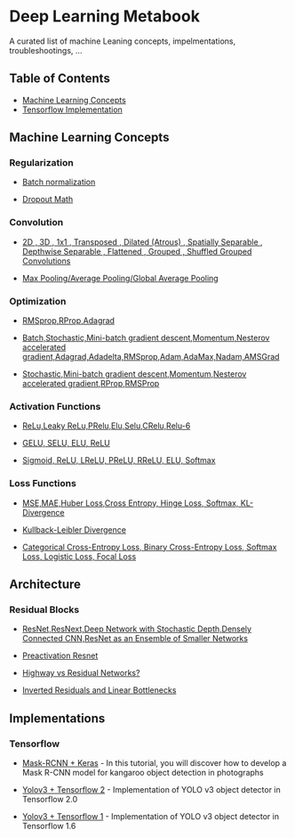 # Deep Learning Metabook

A curated list of machine Leaning concepts, impelmentations, troubleshootings, ...

## Table of Contents

<!-- MarkdownTOC depth=4 -->
- [Machine Learning Concepts](#concepts)
- [Tensorflow Implementation](#github-tutorials)

<!-- /MarkdownTOC -->
<a name="concepts" />

## Machine Learning Concepts

### Regularization

* [Batch normalization](https://towardsdatascience.com/batch-normalization-in-neural-networks-1ac91516821c) 

* [Dropout Math](https://towardsdatascience.com/simplified-math-behind-dropout-in-deep-learning-6d50f3f47275)

### Convolution

* [2D , 3D , 1x1 , Transposed , Dilated (Atrous) , Spatially Separable , Depthwise Separable , Flattened , Grouped , Shuffled Grouped Convolutions](https://towardsdatascience.com/a-comprehensive-introduction-to-different-types-of-convolutions-in-deep-learning-669281e58215) 
 
* [Max Pooling/Average Pooling/Global Average Pooling](https://machinelearningmastery.com/pooling-layers-for-convolutional-neural-networks/) 

### Optimization

* [RMSprop,RProp,Adagrad](https://towardsdatascience.com/understanding-rmsprop-faster-neural-network-learning-62e116fcf29a)

* [Batch,Stochastic,Mini-batch gradient descent,Momentum,Nesterov accelerated gradient,Adagrad,Adadelta,RMSprop,Adam,AdaMax,Nadam,AMSGrad](https://ruder.io/optimizing-gradient-descent/index.html#nesterovacceleratedgradient)

* [Stochastic,Mini-batch gradient descent,Momentum,Nesterov accelerated gradient,RProp,RMSProp](http://www.cs.toronto.edu/~tijmen/csc321/slides/lecture_slides_lec6.pdf) 

### Activation Functions

* [ReLu,Leaky ReLu,PRelu,Elu,Selu,CRelu,Relu-6](https://medium.com/@danqing/a-practical-guide-to-relu-b83ca804f1f7)

* [GELU, SELU, ELU, ReLU](https://mlfromscratch.com/activation-functions-explained/)

* [Sigmoid, ReLU, LReLU, PReLU, RReLU, ELU, Softmax](http://laid.delanover.com/activation-functions-in-deep-learning-sigmoid-relu-lrelu-prelu-rrelu-elu-softmax/)

### Loss Functions
* [MSE,MAE,Huber Loss,Cross Entropy, Hinge Loss, Softmax,  KL-Divergence](https://www.analyticsvidhya.com/blog/2019/08/detailed-guide-7-loss-functions-machine-learning-python-code/)

* [Kullback-Leibler Divergence](https://www.countbayesie.com/blog/2017/5/9/kullback-leibler-divergence-explained) 

* [Categorical Cross-Entropy Loss, Binary Cross-Entropy Loss, Softmax Loss, Logistic Loss, Focal Loss](https://gombru.github.io/2018/05/23/cross_entropy_loss/)

<a name="github-tutorials" />

## Architecture
### Residual Blocks

* [ResNet,ResNext,Deep Network with Stochastic Depth,Densely Connected CNN,ResNet as an Ensemble of Smaller Networks](https://towardsdatascience.com/an-overview-of-resnet-and-its-variants-5281e2f56035)

* [Preactivation Resnet](https://towardsdatascience.com/resnet-with-identity-mapping-over-1000-layers-reached-image-classification-bb50a42af03e)

* [Highway vs Residual Networks?](https://www.quora.com/What-are-the-differences-between-Highway-Networks-and-Deep-Residual-Learning)

* [Inverted Residuals and Linear Bottlenecks](https://towardsdatascience.com/mobilenetv2-inverted-residuals-and-linear-bottlenecks-8a4362f4ffd5)




##  Implementations
### Tensorflow
* [Mask-RCNN + Keras](https://machinelearningmastery.com/how-to-train-an-object-detection-model-with-keras/) - In this tutorial, you will discover how to develop a Mask R-CNN model for kangaroo object detection in photographs

* [Yolov3 + Tensorflow 2](https://github.com/YunYang1994/tensorflow-yolov3) - Implementation of YOLO v3 object detector in Tensorflow 2.0

* [Yolov3 + Tensorflow 1](https://github.com/qqwweee/keras-yolo3) - Implementation of YOLO v3 object detector in Tensorflow 1.6


